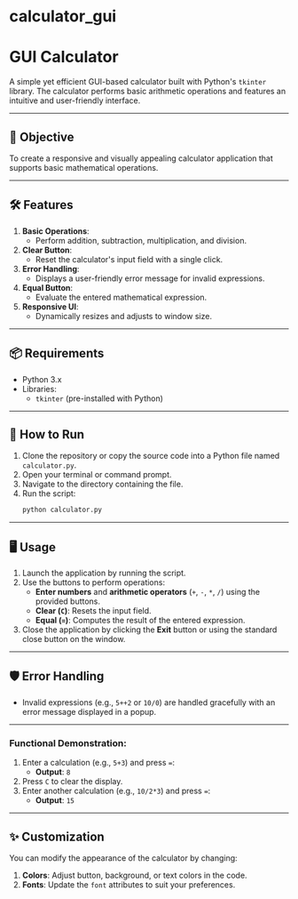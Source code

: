 # calculator_gui



# GUI Calculator

A simple yet efficient GUI-based calculator built with Python's `tkinter` library. The calculator performs basic arithmetic operations and features an intuitive and user-friendly interface.

---

## 🎯 **Objective**
To create a responsive and visually appealing calculator application that supports basic mathematical operations.

---

## 🛠️ **Features**
1. **Basic Operations**:
   - Perform addition, subtraction, multiplication, and division.
2. **Clear Button**:
   - Reset the calculator's input field with a single click.
3. **Error Handling**:
   - Displays a user-friendly error message for invalid expressions.
4. **Equal Button**:
   - Evaluate the entered mathematical expression.
5. **Responsive UI**:
   - Dynamically resizes and adjusts to window size.

---

## 📦 **Requirements**
- Python 3.x
- Libraries:
  - `tkinter` (pre-installed with Python)

---

## 🚀 **How to Run**
1. Clone the repository or copy the source code into a Python file named `calculator.py`.
2. Open your terminal or command prompt.
3. Navigate to the directory containing the file.
4. Run the script:
   ```bash
   python calculator.py
   ```

---

## 🖥️ **Usage**
1. Launch the application by running the script.
2. Use the buttons to perform operations:
   - **Enter numbers** and **arithmetic operators** (`+`, `-`, `*`, `/`) using the provided buttons.
   - **Clear (`C`)**: Resets the input field.
   - **Equal (`=`)**: Computes the result of the entered expression.
3. Close the application by clicking the **Exit** button or using the standard close button on the window.

---

## 🛡️ **Error Handling**
- Invalid expressions (e.g., `5++2` or `10/0`) are handled gracefully with an error message displayed in a popup.

---


### Functional Demonstration:
1. Enter a calculation (e.g., `5+3`) and press `=`:
   - **Output**: `8`
2. Press `C` to clear the display.
3. Enter another calculation (e.g., `10/2*3`) and press `=`:
   - **Output**: `15`

---

## ✨ **Customization**
You can modify the appearance of the calculator by changing:
1. **Colors**: Adjust button, background, or text colors in the code.
2. **Fonts**: Update the `font` attributes to suit your preferences.

